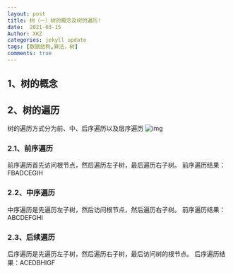 ```yaml
---
layout: post
title: 树（一）树的概念及树的遍历!
date:  2021-03-15
Author: XKZ
categories: jekyll update
tags: [数据结构,算法，树]
comments: true
---
```

## 1、树的概念
## 2、树的遍历
树的遍历方式分为前、中、后序遍历以及层序遍历
![img](https://xukaizhong188.github.io/HelloProgrammer/images/2021-03-18/树.png)
### 2.1、前序遍历
前序遍历首先访问根节点，然后遍历左子树，最后遍历右子树。
前序遍历结果：FBADCEGIH
### 2.2、中序遍历
中序遍历是先遍历左子树，然后访问根节点，然后遍历右子树。
前序遍历结果：ABCDEFGHI
### 2.3、后续遍历
后序遍历是先遍历左子树，然后遍历右子树，最后访问树的根节点。
后序遍历结果：ACEDBHIGF


